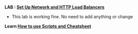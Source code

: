 **LAB : [Set Up Network and HTTP Load Balancers](https://www.qwiklabs.com/focuses/12007?parent=catalog)**

 - This lab is working fine. No need to add anything or change

**Learn [How to use Scripts and Cheatsheet](/HOW-TO.md)**